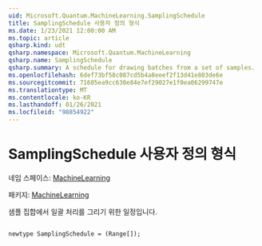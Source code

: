 ```yaml
---
uid: Microsoft.Quantum.MachineLearning.SamplingSchedule
title: SamplingSchedule 사용자 정의 형식
ms.date: 1/23/2021 12:00:00 AM
ms.topic: article
qsharp.kind: udt
qsharp.namespace: Microsoft.Quantum.MachineLearning
qsharp.name: SamplingSchedule
qsharp.summary: A schedule for drawing batches from a set of samples.
ms.openlocfilehash: 6def73bf58c087cd5b4a8eeef2f13d41e803de6e
ms.sourcegitcommit: 71605ea9cc630e84e7ef29027e1f0ea06299747e
ms.translationtype: MT
ms.contentlocale: ko-KR
ms.lasthandoff: 01/26/2021
ms.locfileid: "98854922"
---
```

# <a name="samplingschedule-user-defined-type"></a>SamplingSchedule 사용자 정의 형식

네임 스페이스: [MachineLearning](xref:Microsoft.Quantum.MachineLearning)

패키지: [MachineLearning](https://nuget.org/packages/Microsoft.Quantum.MachineLearning)


샘플 집합에서 일괄 처리를 그리기 위한 일정입니다.

```qsharp

newtype SamplingSchedule = (Range[]);
```

